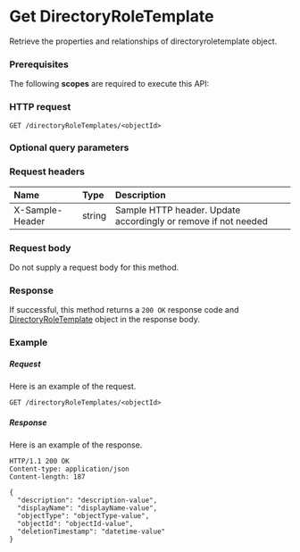 # Get DirectoryRoleTemplate

Retrieve the properties and relationships of directoryroletemplate object.
### Prerequisites
The following **scopes** are required to execute this API: 
### HTTP request
<!-- { "blockType": "ignored" } -->
```http
GET /directoryRoleTemplates/<objectId>
```
### Optional query parameters

### Request headers
| Name       | Type | Description|
|:-----------|:------|:----------|
| X-Sample-Header  | string  | Sample HTTP header. Update accordingly or remove if not needed|

### Request body
Do not supply a request body for this method.
### Response
If successful, this method returns a `200 OK` response code and [DirectoryRoleTemplate](../resources/directoryroletemplate.md) object in the response body.
### Example
##### Request
Here is an example of the request.
<!-- {
  "blockType": "request",
  "name": "get_directoryroletemplate"
}-->
```http
GET /directoryRoleTemplates/<objectId>
```
##### Response
Here is an example of the response.
<!-- {
  "blockType": "response",
  "truncated": false,
  "@odata.type": "microsoft.graph.directoryroletemplate"
} -->
```http
HTTP/1.1 200 OK
Content-type: application/json
Content-length: 187

{
  "description": "description-value",
  "displayName": "displayName-value",
  "objectType": "objectType-value",
  "objectId": "objectId-value",
  "deletionTimestamp": "datetime-value"
}
```

<!-- uuid: 5f0eae61-4403-4c69-8c49-c717dd2c646b
2015-10-19 09:46:34 UTC -->
<!-- {
  "type": "#page.annotation",
  "description": "Get DirectoryRoleTemplate",
  "keywords": "",
  "section": "documentation",
  "tocPath": ""
}-->